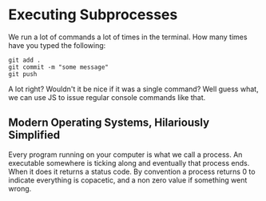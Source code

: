 # Executing Subprocesses
We run a lot of commands a lot of times in the terminal. How many times have you typed the following:
```
git add .
git commit -m "some message"
git push
```
A lot right? Wouldn't it be nice if it was a single command? Well guess what, we can use JS to issue regular console commands like that.

## Modern Operating Systems, Hilariously Simplified
Every program running on your computer is what we call a process. An executable somewhere is ticking along and eventually that process ends. When it does it returns a status code. By convention a process returns 0 to indicate everything is copacetic, and a non zero value if something went wrong.